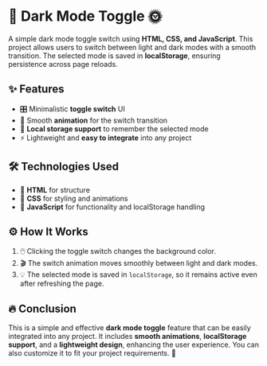 # 🌙 Dark Mode Toggle 🌞  

A simple dark mode toggle switch using **HTML, CSS, and JavaScript**. This project allows users to switch between light and dark modes with a smooth transition. The selected mode is saved in **localStorage**, ensuring persistence across page reloads.  

## ✨ Features  
- 🎛️ Minimalistic **toggle switch** UI  
- 🔄 Smooth **animation** for the switch transition  
- 💾 **Local storage support** to remember the selected mode  
- ⚡ Lightweight and **easy to integrate** into any project  

## 🛠 Technologies Used  
- 📄 **HTML** for structure  
- 🎨 **CSS** for styling and animations  
- 🚀 **JavaScript** for functionality and localStorage handling  

## ⚙️ How It Works  
1. 🖱️ Clicking the toggle switch changes the background color.  
2. 🎬 The switch animation moves smoothly between light and dark modes.  
3. 💡 The selected mode is saved in `localStorage`, so it remains active even after refreshing the page.  

## 🔥 Conclusion  

This is a simple and effective **dark mode toggle** feature that can be easily integrated into any project. It includes **smooth animations**, **localStorage support**, and a **lightweight design**, enhancing the user experience. You can also customize it to fit your project requirements. 🚀  

